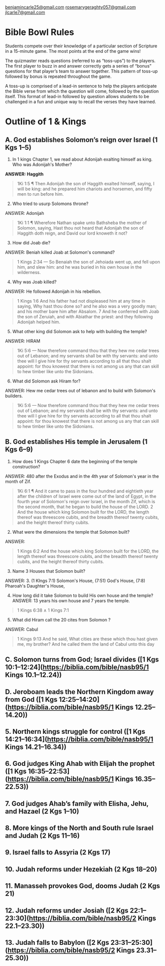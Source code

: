 benjamincarle25@gmail.com
rosemarygeraghty057@gmail.com
jlcarle7@gmail.com

# Bible Bowl Rules

Students compete over their knowledge of a particular section of Scripture in a 15-minute game. The most points at the end of the game wins!

The quizmaster reads questions (referred to as “toss-ups”) to the players.  The first player to buzz in and answer correctly gets a series of “bonus” questions for that player’s team to answer together.  This pattern of toss-up followed by bonus is repeated throughout the game.

A toss-up is comprised of a lead-in sentence to help the players anticipate the Bible verse from which the question will come, followed by the question itself.  This format of lead-in followed by question allows students to be challenged in a fun and unique way to recall the verses they have learned.

# Outline of 1 & Kings

## A. God establishes Solomon’s reign over Israel (1 Kgs 1–5)

1.  In 1 kings Chapter 1, we read about Adonijah exalting himself as king. Who was Adonijah's Mother?

**ANSWER: Haggith**

> 1Ki 1:5 ¶ Then Adonijah the son of Haggith exalted himself, saying, I will be king: and he prepared him chariots and horsemen, and fifty men to run before him.

2. Who tried to usurp Solomons throne?

ANSWER: Adonijah

> 1Ki 1:1 ¶ Wherefore Nathan spake unto Bathsheba the mother of Solomon, saying, Hast thou not heard that Adonijah the son of Haggith doth reign, and David our lord knoweth it not?

3. How did Joab die?

ANSWER: Beniah killed Joab at Solomon's command?

> 1 Kings 2:34 &mdash; So Benaiah the son of Jehoiada went up, and fell upon him, and slew him: and he was buried in his own house in the wilderness.

4. Why was Joab killed?

ANSWER: He followed Adonijah in his rebellion.

> 1 Kings 1:6 And his father had not displeased him at any time in saying, Why hast thou done so? and he also was a very goodly man; and his mother bare him after Absalom. 7 And he conferred with Joab the son of Zeruiah, and with Abiathar the priest: and they following Adonijah helped him.

5. What other king did Solomon ask to help with building the temple?

ANSWER: HIRAM

> 1Ki 5:6 &mdash; Now therefore command thou that they hew me cedar trees out of Lebanon; and my servants shall be with thy servants: and unto thee will I give hire for thy servants according to all that thou shalt appoint: for thou knowest that there is not among us any that can skill to hew timber like unto the Sidonians.

6. What did Solomon ask Hiram for?

ANSWER: Hew me cedar trees out of lebanon and to build with Solomon's builders.

> 1Ki 5:6 &mdash; Now therefore command thou that they hew me cedar trees out of Lebanon; and my servants shall be with thy servants: and unto thee will I give hire for thy servants according to all that thou shalt appoint: for thou knowest that there is not among us any that can skill to hew timber like unto the Sidonians.

## B. God establishes His temple in Jerusalem (1 Kgs 6–9)

1. How does 1 Kings Chapter 6 date the beginning of the  temple construction?

ANSWER: 480  after the Exodus and in the 4th year of Solomon's year in the month of Zif.

> 1Ki 6:1 ¶ And it came to pass in the four hundred and eightieth year after the children of Israel were come out of the land of Egypt, in the fourth year of Solomon's reign over Israel, in the month Zif, which is the second month, that he began to build the house of the LORD.  2 And the house which king Solomon built for the LORD, the length thereof was threescore cubits, and the breadth thereof twenty cubits, and the height thereof thirty cubits.

2. What were the dimensions the temple that Solomon built?

ANSWER: 

> 1 Kings 6:2 And the house which king Solomon built for the LORD, the length thereof was threescore cubits, and the breadth thereof twenty cubits, and the height thereof thirty cubits.

3. Name 3 Houses that Solomon built?

ANSWER: 3. (1 KIngs 7:1)  Solomon's House, (7:51) God's House, (7:8) Pharoah's Daughter's House, 

4. How long did it take Solomon to build His own house and the temple?
ANSWER: 13 years his own house and 7 years the temple.

> 1 Kings 6:38 &and; 1 Kings 7:1

5. What did Hiram call the 20 cites from Solomon ?

ANSWER: Cabul

> 1 Kings 9:13 And he said, What cities are these which thou hast given me, my brother? And he called them the land of Cabul unto this day

## C. Solomon turns from God; Israel divides ([1 Kgs 10:1–12:24](https://biblia.com/bible/nasb95/1 Kings 10.1–12.24))
## D. Jeroboam leads the Northern Kingdom away from God ([1 Kgs 12:25–14:20](https://biblia.com/bible/nasb95/1 Kings 12.25–14.20))
## 5. Northern kings struggle for control ([1 Kgs 14:21–16:34](https://biblia.com/bible/nasb95/1 Kings 14.21–16.34))
## 6. God judges King Ahab with Elijah the prophet ([1 Kgs 16:35–22:53](https://biblia.com/bible/nasb95/1 Kings 16.35–22.53))
## 7. God judges Ahab’s family with Elisha, Jehu, and Hazael (2 Kgs 1–10)
## 8. More kings of the North and South rule Israel and Judah (2 Kgs 11–16)
## 9. Israel falls to Assyria (2 Kgs 17)
## 10. Judah reforms under Hezekiah (2 Kgs 18–20)
## 11. Manasseh provokes God, dooms Judah (2 Kgs 21)
## 12. Judah reforms under Josiah ([2 Kgs 22:1–23:30](https://biblia.com/bible/nasb95/2 Kings 22.1–23.30))
## 13. Judah falls to Babylon ([2 Kgs 23:31–25:30](https://biblia.com/bible/nasb95/2 Kings 23.31–25.30))